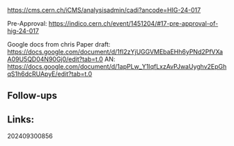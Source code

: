 https://cms.cern.ch/iCMS/analysisadmin/cadi?ancode=HIG-24-017

Pre-Approval:
https://indico.cern.ch/event/1451204/#17-pre-approval-of-hig-24-017

Google docs from chris
Paper draft: https://docs.google.com/document/d/1fI2zYjUGGVMEbaEHh6yPNd2PfVXaA09U5QD04N90Gj0/edit?tab=t.0
AN: https://docs.google.com/document/d/1apPLw_Y1IqfLxzAvPJwaUyghv2EpGhqS1h6dcRUApyE/edit?tab=t.0



## Follow-ups


## Links: 



202409300856
